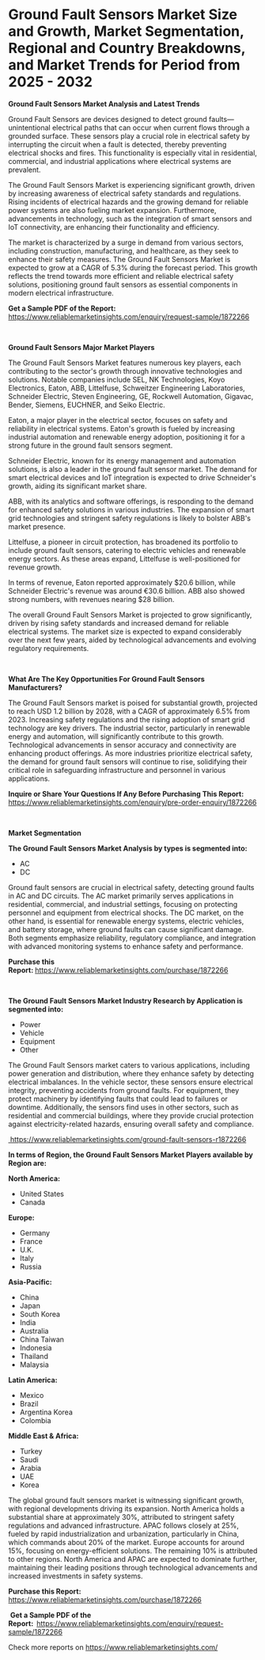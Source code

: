 <p><h1>Ground Fault Sensors Market Size and Growth, Market Segmentation, Regional and Country Breakdowns, and Market Trends for Period from 2025 -  2032</h1></p><p><strong>Ground Fault Sensors Market Analysis and Latest Trends</strong></p>
<p><p>Ground Fault Sensors are devices designed to detect ground faults—unintentional electrical paths that can occur when current flows through a grounded surface. These sensors play a crucial role in electrical safety by interrupting the circuit when a fault is detected, thereby preventing electrical shocks and fires. This functionality is especially vital in residential, commercial, and industrial applications where electrical systems are prevalent.</p><p>The Ground Fault Sensors Market is experiencing significant growth, driven by increasing awareness of electrical safety standards and regulations. Rising incidents of electrical hazards and the growing demand for reliable power systems are also fueling market expansion. Furthermore, advancements in technology, such as the integration of smart sensors and IoT connectivity, are enhancing their functionality and efficiency. </p><p>The market is characterized by a surge in demand from various sectors, including construction, manufacturing, and healthcare, as they seek to enhance their safety measures. The Ground Fault Sensors Market is expected to grow at a CAGR of 5.3% during the forecast period. This growth reflects the trend towards more efficient and reliable electrical safety solutions, positioning ground fault sensors as essential components in modern electrical infrastructure.</p></p>
<p><strong>Get a Sample PDF of the Report:&nbsp;</strong> <a href="https://www.reliablemarketinsights.com/enquiry/request-sample/1872266?utm_campaign=3007&utm_medium=2&utm_source=Github&utm_content=ia&utm_term=06042025&utm_id=ground-fault-sensors">https://www.reliablemarketinsights.com/enquiry/request-sample/1872266</a></p>
<p>&nbsp;</p>
<p><strong>Ground Fault Sensors Major Market Players</strong></p>
<p><p>The Ground Fault Sensors Market features numerous key players, each contributing to the sector's growth through innovative technologies and solutions. Notable companies include SEL, NK Technologies, Koyo Electronics, Eaton, ABB, Littelfuse, Schweitzer Engineering Laboratories, Schneider Electric, Steven Engineering, GE, Rockwell Automation, Gigavac, Bender, Siemens, EUCHNER, and Seiko Electric.</p><p>Eaton, a major player in the electrical sector, focuses on safety and reliability in electrical systems. Eaton's growth is fueled by increasing industrial automation and renewable energy adoption, positioning it for a strong future in the ground fault sensors segment.</p><p>Schneider Electric, known for its energy management and automation solutions, is also a leader in the ground fault sensor market. The demand for smart electrical devices and IoT integration is expected to drive Schneider's growth, aiding its significant market share.</p><p>ABB, with its analytics and software offerings, is responding to the demand for enhanced safety solutions in various industries. The expansion of smart grid technologies and stringent safety regulations is likely to bolster ABB's market presence.</p><p>Littelfuse, a pioneer in circuit protection, has broadened its portfolio to include ground fault sensors, catering to electric vehicles and renewable energy sectors. As these areas expand, Littelfuse is well-positioned for revenue growth.</p><p>In terms of revenue, Eaton reported approximately $20.6 billion, while Schneider Electric's revenue was around €30.6 billion. ABB also showed strong numbers, with revenues nearing $28 billion. </p><p>The overall Ground Fault Sensors Market is projected to grow significantly, driven by rising safety standards and increased demand for reliable electrical systems. The market size is expected to expand considerably over the next few years, aided by technological advancements and evolving regulatory requirements.</p></p>
<p>&nbsp;</p>
<p><strong>What Are The Key Opportunities For Ground Fault Sensors Manufacturers?</strong></p>
<p><p>The Ground Fault Sensors market is poised for substantial growth, projected to reach USD 1.2 billion by 2028, with a CAGR of approximately 6.5% from 2023. Increasing safety regulations and the rising adoption of smart grid technology are key drivers. The industrial sector, particularly in renewable energy and automation, will significantly contribute to this growth. Technological advancements in sensor accuracy and connectivity are enhancing product offerings. As more industries prioritize electrical safety, the demand for ground fault sensors will continue to rise, solidifying their critical role in safeguarding infrastructure and personnel in various applications.</p></p>
<p><strong>Inquire or Share Your Questions If Any Before Purchasing This Report:</strong> <a href="https://www.reliablemarketinsights.com/enquiry/pre-order-enquiry/1872266?utm_campaign=3007&utm_medium=2&utm_source=Github&utm_content=ia&utm_term=06042025&utm_id=ground-fault-sensors">https://www.reliablemarketinsights.com/enquiry/pre-order-enquiry/1872266</a></p>
<p>&nbsp;</p>
<p><strong>Market Segmentation</strong></p>
<p><strong>The Ground Fault Sensors Market Analysis by types is segmented into:</strong></p>
<p><ul><li>AC</li><li>DC</li></ul></p>
<p><p>Ground fault sensors are crucial in electrical safety, detecting ground faults in AC and DC circuits. The AC market primarily serves applications in residential, commercial, and industrial settings, focusing on protecting personnel and equipment from electrical shocks. The DC market, on the other hand, is essential for renewable energy systems, electric vehicles, and battery storage, where ground faults can cause significant damage. Both segments emphasize reliability, regulatory compliance, and integration with advanced monitoring systems to enhance safety and performance.</p></p>
<p><strong>Purchase this Report:&nbsp;</strong><a href="https://www.reliablemarketinsights.com/purchase/1872266?utm_campaign=3007&utm_medium=2&utm_source=Github&utm_content=ia&utm_term=06042025&utm_id=ground-fault-sensors">https://www.reliablemarketinsights.com/purchase/1872266</a></p>
<p>&nbsp;</p>
<p><strong>The Ground Fault Sensors Market Industry Research by Application is segmented into:</strong></p>
<p><ul><li>Power</li><li>Vehicle</li><li>Equipment</li><li>Other</li></ul></p>
<p><p>The Ground Fault Sensors market caters to various applications, including power generation and distribution, where they enhance safety by detecting electrical imbalances. In the vehicle sector, these sensors ensure electrical integrity, preventing accidents from ground faults. For equipment, they protect machinery by identifying faults that could lead to failures or downtime. Additionally, the sensors find uses in other sectors, such as residential and commercial buildings, where they provide crucial protection against electricity-related hazards, ensuring overall safety and compliance.</p></p>
<p><a href="https://www.reliablemarketinsights.com/ground-fault-sensors-r1872266?utm_campaign=3007&utm_medium=2&utm_source=Github&utm_content=ia&utm_term=06042025&utm_id=ground-fault-sensors">&nbsp;https://www.reliablemarketinsights.com/ground-fault-sensors-r1872266</a></p>
<p><strong>In terms of Region, the Ground Fault Sensors Market Players available by Region are:</strong></p>
<p>
    <p> <strong> North America: </strong>
        <ul>
            <li>United States</li>
            <li>Canada</li>
        </ul>
        </p> 
    <p> <strong> Europe: </strong>
        <ul>
            <li>Germany</li>
            <li>France</li>
            <li>U.K.</li>
            <li>Italy</li>
            <li>Russia</li>
        </ul>
        </p> 
    <p> <strong> Asia-Pacific: </strong>
        <ul>
            <li>China</li>
            <li>Japan</li>
            <li>South Korea</li>
            <li>India</li>
            <li>Australia</li>
            <li>China Taiwan</li>
            <li>Indonesia</li>
            <li>Thailand</li>
            <li>Malaysia</li>
        </ul>
        </p> 
    <p> <strong> Latin America: </strong>
        <ul>
            <li>Mexico</li>
            <li>Brazil</li>
            <li>Argentina Korea</li>
            <li>Colombia</li>
        </ul>
        </p> 
    <p> <strong> Middle East & Africa: </strong>
        <ul>
            <li>Turkey</li>
            <li>Saudi</li>
            <li>Arabia</li>
            <li>UAE</li>
            <li>Korea</li>
        </ul>
    </p>
    </p>
<p><p>The global ground fault sensors market is witnessing significant growth, with regional developments driving its expansion. North America holds a substantial share at approximately 30%, attributed to stringent safety regulations and advanced infrastructure. APAC follows closely at 25%, fueled by rapid industrialization and urbanization, particularly in China, which commands about 20% of the market. Europe accounts for around 15%, focusing on energy-efficient solutions. The remaining 10% is attributed to other regions. North America and APAC are expected to dominate further, maintaining their leading positions through technological advancements and increased investments in safety systems.</p></p>
<p><strong>Purchase this Report: </strong><a href="https://www.reliablemarketinsights.com/purchase/1872266?utm_campaign=3007&utm_medium=2&utm_source=Github&utm_content=ia&utm_term=06042025&utm_id=ground-fault-sensors">https://www.reliablemarketinsights.com/purchase/1872266</a></p>
<p>&nbsp;<strong>Get a Sample PDF of the Report:&nbsp;&nbsp;</strong><a href="https://www.reliablemarketinsights.com/enquiry/request-sample/1872266?utm_campaign=3007&utm_medium=2&utm_source=Github&utm_content=ia&utm_term=06042025&utm_id=ground-fault-sensors">https://www.reliablemarketinsights.com/enquiry/request-sample/1872266</a></p>
<p><strong></strong></p>
<p>Check more reports on <a href="https://www.reliablemarketinsights.com/?utm_campaign=3007&utm_medium=2&utm_source=Github&utm_content=ia&utm_term=06042025&utm_id=ground-fault-sensors">https://www.reliablemarketinsights.com/</a></p>